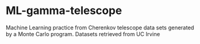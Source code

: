 # ML-gamma-telescope
Machine Learning practice from Cherenkov telescope data sets generated by a Monte Carlo program. Datasets retrieved from UC Irvine 
